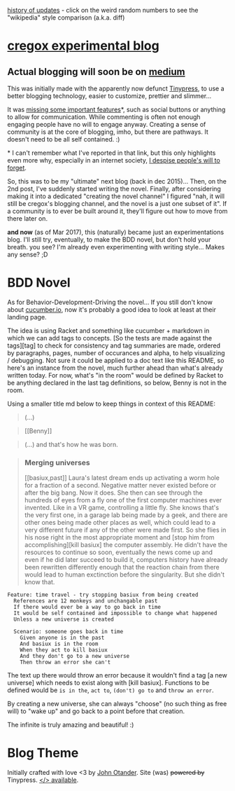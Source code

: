 [history of updates](https://github.com/cauerego/cauerego.github.io/commits/master/README.md) - click on the weird random numbers to see the "wikipedia" style comparison (a.k.a. diff)

# [cregox experimental blog](https://blog.cregox.com)

## Actual blogging will soon be on [medium](https://medium.cregox.com)

This was initially made with the apparently now defunct [Tinypress](http://tinypressco.github.io/), to use a better blogging technology, easier to customize, prettier and slimmer...

It was [missing some important features](https://github.com/tinypressco/tinypressco.github.io/issues/created_by/cauerego)\*, such as social buttons or anything to allow for communication. While commenting is often not enough engaging people have no will to engage anyway. Creating a sense of community is at the core of blogging, imho, but there are pathways. It doesn't need to be all self contained. :)

\* I can't remember what I've reported in that link, but this only highlights even more why, especially in an internet society, [I despise people's will to forget]().

So, this was to be my "ultimate" next blog (back in dec 2015)... Then, on the 2nd post, I've suddenly started writing the novel. Finally, after considering making it into a dedicated "creating the novel channel" I figured "nah, it will still be cregox's blogging channel, and the novel is a just one subset of it". If a community is to ever be built around it, they'll figure out how to move from there later on.

**and now** (as of Mar 2017), this (naturally) became just an experimentations blog. I'll still try, eventually, to make the BDD novel, but don't hold your breath. you see? I'm already even experimenting with writing style... Makes any sense? ;D

# BDD Novel

As for Behavior-Development-Driving the novel... If you still don't know about [cucumber.io](https://cucumber.io/), now it's probably a good idea to look at least at their landing page.

The idea is using Racket and something like cucumber + markdown in which we can add tags to concepts. [So the tests are made against the tags][tag] to check for consistency and tag summaries are made, ordered by paragraphs, pages, number of occurances and alpha, to help visualizing / debugging. Not sure it could be applied to a doc text like this README, so here's an instance from the novel, much further ahead than what's already written today. For now, what's "in the room" would be defined by Racket to be anything declared in the last tag definitions, so below, Benny is not in the room.

Using a smaller title md below to keep things in context of this README:

> (...)

> [[Benny]]

> (...) and that's how he was born.

> ### Merging universes
> [[basiux,past]]
> Laura's latest dream ends up activating a worm hole for a fraction of a second. Negative matter never existed before or after the big bang. Now it does. She then can see through the hundreds of eyes from a fly one of the first computer machines ever invented. Like in a VR game, controlling a little fly. She knows that's the very first one, in a garage lab being made by a geek, and there are other ones being made other places as well, which could lead to a very different future if any of the other were made first. So she flies in his nose right in the most appropriate moment and [stop him from accomplishing][kill basiux] the computer assembly. He didn't have the resources to continue so soon, eventually the news come up and even if he did later succeed to build it, computers history have already been rewritten differently enough that the reaction chain from there would lead to human exctinction before the singularity. But she didn't know that.

```gherkin
Feature: time travel - try stopping basiux from being created
  References are 12 monkeys and unchangable past
  If there would ever be a way to go back in time
  It would be self contained and impossible to change what happened
  Unless a new universe is created

  Scenario: someone goes back in time
    Given anyone is in the past
    And basiux is in the room
    When they act to kill basiux
    And they don't go to a new universe
    Then throw an error she can't
```

The text up there would throw an error because it wouldn't find a tag [a new universe] which needs to exist along with [kill basiux]. Functions to be defined would be `is in the`, `act to`, `(don't) go to` and `throw an error`.

By creating a new universe, she can always "choose" (no such thing as free will) to "wake up" and go back to a point before that creation.

The infinite is truly amazing and beautiful! :)

# Blog Theme

Initially crafted with love <3 by [John Otander](http://johnotander.com). Site (was) ~~powered by~~ Tinypress.
[</> available](https://github.com/johnotander/pixyll.git).
